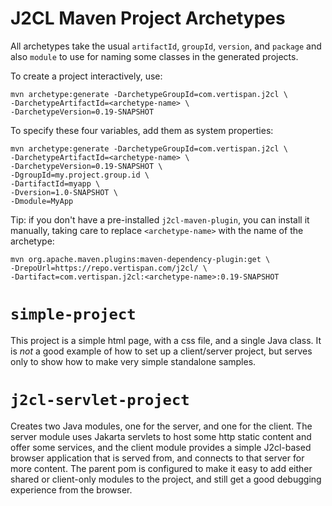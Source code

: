 # J2CL Maven Project Archetypes

All archetypes take the usual `artifactId`, `groupId`, `version`, and `package` and also `module` to
use for naming some classes in the generated projects.

To create a project interactively, use:
```
mvn archetype:generate -DarchetypeGroupId=com.vertispan.j2cl \
-DarchetypeArtifactId=<archetype-name> \
-DarchetypeVersion=0.19-SNAPSHOT
```

To specify these four variables, add them as system properties:
```
mvn archetype:generate -DarchetypeGroupId=com.vertispan.j2cl \
-DarchetypeArtifactId=<archetype-name> \
-DarchetypeVersion=0.19-SNAPSHOT \
-DgroupId=my.project.group.id \
-DartifactId=myapp \
-Dversion=1.0-SNAPSHOT \
-Dmodule=MyApp
```

Tip: if you don't have a pre-installed `j2cl-maven-plugin`, you can install it manually, taking care
to replace `<archetype-name>` with the name of the archetype:
```
mvn org.apache.maven.plugins:maven-dependency-plugin:get \
-DrepoUrl=https://repo.vertispan.com/j2cl/ \
-Dartifact=com.vertispan.j2cl:<archetype-name>:0.19-SNAPSHOT
```

# `simple-project`

This project is a simple html page, with a css file, and a single Java class. It is _not_ a good 
example of how to set up a client/server project, but serves only to show how to make very simple
standalone samples.

# `j2cl-servlet-project`

Creates two Java modules, one for the server, and one for the client. The server module uses Jakarta
servlets to host some http static content and offer some services, and the client module provides a
simple J2cl-based browser application that is served from, and connects to that server for more content.
The parent pom is configured to make it easy to add either shared or client-only modules to the project,
and still get a good debugging experience from the browser.